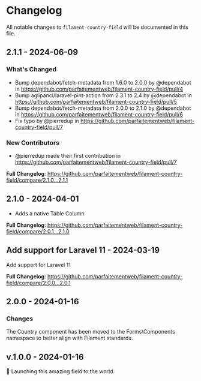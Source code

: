 # Changelog

All notable changes to `filament-country-field` will be documented in this file.

## 2.1.1 - 2024-06-09

### What's Changed

* Bump dependabot/fetch-metadata from 1.6.0 to 2.0.0 by @dependabot in https://github.com/parfaitementweb/filament-country-field/pull/4
* Bump aglipanci/laravel-pint-action from 2.3.1 to 2.4 by @dependabot in https://github.com/parfaitementweb/filament-country-field/pull/5
* Bump dependabot/fetch-metadata from 2.0.0 to 2.1.0 by @dependabot in https://github.com/parfaitementweb/filament-country-field/pull/6
* Fix typo by @pierredup in https://github.com/parfaitementweb/filament-country-field/pull/7

### New Contributors

* @pierredup made their first contribution in https://github.com/parfaitementweb/filament-country-field/pull/7

**Full Changelog**: https://github.com/parfaitementweb/filament-country-field/compare/2.1.0...2.1.1

## 2.1.0 - 2024-04-01

- Adds a native Table Column

**Full Changelog**: https://github.com/parfaitementweb/filament-country-field/compare/2.0.1...2.1.0

## Add support for Laravel 11 - 2024-03-19

Add support for Laravel 11

**Full Changelog**: https://github.com/parfaitementweb/filament-country-field/compare/2.0.0...2.0.1

## 2.0.0 - 2024-01-16

### Changes

The Country component has been moved to the Forms\Components namespace to better align with Filament standards.

## v.1.0.0 - 2024-01-16

🚀 Launching this amazing field to the world.
